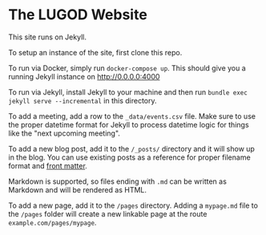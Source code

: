 # The LUGOD Website

This site runs on Jekyll.

To setup an instance of the site, first clone this repo.

To run via Docker, simply run `docker-compose up`. This should give you a running Jekyll instance on http://0.0.0.0:4000

To run via Jekyll, install Jekyll to your machine and then run `bundle exec jekyll serve --incremental` in this directory.

To add a meeting, add a row to the `_data/events.csv` file. Make sure to use the proper datetime format for Jekyll to process datetime logic for things like the "next upcoming meeting".

To add a new blog post, add it to the `/_posts/` directory and it will show up in the blog. You can use existing posts as a reference for proper filename format and [front matter](https://jekyllrb.com/docs/front-matter/).

Markdown is supported, so files ending with `.md` can be written as Markdown and will be rendered as HTML.

To add a new page, add it to the `/pages` directory. Adding a `mypage.md` file to the `/pages` folder will create a new linkable page at the route `example.com/pages/mypage`.
